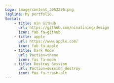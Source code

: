```yaml
---
Logo: image/content_3952226.png
Tagline: My portfolio.
Social:
    - title: min GitHub
      url: https://github.com/ninalining/design
      icon: fab fa-github
    - title: apple
      url: https://www.apple.com/
      icon: fab fa-apple
    - title: Dark Mode
      url: ?action=theme
      icon: fas fa-moon
    - title: Destroy Session
      url: ?action=session_destroy
      icon: fas fa-trash-alt
---
```

